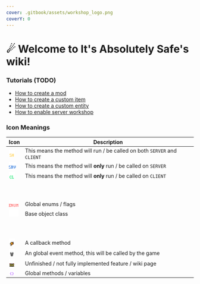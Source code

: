 ```yaml
---
cover: .gitbook/assets/workshop_logo.png
coverY: 0
---
```


# ☄ Welcome to It's Absolutely Safe's wiki!

### Tutorials (TODO)

* [How to create a mod](./)
* [How to create a custom item](./)
* [How to create a custom entity](./)
* [How to enable server workshop](wiki/tutorials\_server\_workshop/)

### Icon Meanings

| Icon                          | Description                                                              |
| ----------------------------- | ------------------------------------------------------------------------ |
| ![](wiki/images/shared.png)   | This means the method will run / be called on both `SERVER` and `CLIENT` |
| ![](wiki/images/server.png)   | This means the method will **only** run / be called on `SERVER`          |
| ![](wiki/images/client.png)   | This means the method will **only** run / be called on `CLIENT`          |
| <p><br></p>                   |                                                                          |
| ![](wiki/images/enum.png)     | Global enums / flags                                                     |
| ![](wiki/images/base.png)     | Base object class                                                        |
| <p><br></p>                   |                                                                          |
| ![](wiki/images/callback.png) | A callback method                                                        |
| ![](wiki/images/event.png)    | An global event method, this will be called by the game                  |
| ![](wiki/images/todo.png)     | Unfinished / not fully implemented feature / wiki page                   |
| ![](wiki/images/global.png)   | Global methods / variables                                               |
